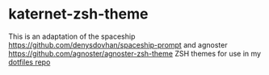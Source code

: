 # katernet-zsh-theme

This is an adaptation of the spaceship https://github.com/denysdovhan/spaceship-prompt and agnoster https://github.com/agnoster/agnoster-zsh-theme ZSH themes for use in my [dotfiles repo](https://github.com/katernet/dotfiles)

